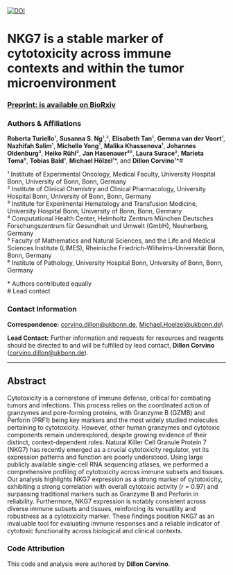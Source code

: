 [![DOI](https://zenodo.org/badge/705596910.svg)](https://doi.org/10.5281/zenodo.14865740)

# NKG7 is a stable marker of cytotoxicity across immune contexts and within the tumor microenvironment

### [Preprint: is available on BioRxiv](https://www.biorxiv.org/content/10.1101/2025.02.05.636622v1)

### Authors & Affiliations

**Roberta Turiello**¹, **Susanna S. Ng**¹,², **Elisabeth Tan**¹, **Gemma van der Voort**¹, **Nazhifah Salim**¹, **Michelle Yong**¹, **Malika Khassenova**¹, **Johannes Oldenburg**³, **Heiko Rühl**³, **Jan Hasenauer**⁴⁵, **Laura Surace**², **Marieta Toma**⁶, **Tobias Bald**¹, **Michael Hölzel**¹\*, and **Dillon Corvino**¹\*#

¹ Institute of Experimental Oncology, Medical Faculty, University Hospital Bonn, University of Bonn, Bonn, Germany\
² Institute of Clinical Chemistry and Clinical Pharmacology, University Hospital Bonn, University of Bonn, Bonn, Germany\
³ Institute for Experimental Hematology and Transfusion Medicine, University Hospital Bonn, University of Bonn, Bonn, Germany\
⁴ Computational Health Center, Helmholtz Zentrum München Deutsches Forschungszentrum für Gesundheit und Umwelt (GmbH), Neuherberg, Germany\
⁵ Faculty of Mathematics and Natural Sciences, and the Life and Medical Sciences Institute (LIMES), Rheinische Friedrich-Wilhelms-Universität Bonn, Bonn, Germany\
⁶ Institute of Pathology, University Hospital Bonn, University of Bonn, Bonn, Germany

\* Authors contributed equally\
\# Lead contact

### Contact Information

**Correspondence:** [corvino.dillon\@ukbonn.de](mailto:corvino.dillon@ukbonn.de), [Michael.Hoelzel\@ukbonn.de](mailto:Michael.Hoelzel@ukbonn.de)\

**Lead Contact:** Further information and requests for resources and reagents should be directed to and will be fulfilled by lead contact, **Dillon Corvino** ([corvino.dillon\@ukbonn.de](mailto:corvino.dillon@ukbonn.de)).

------------------------------------------------------------------------

## Abstract
Cytotoxicity is a cornerstone of immune defense, critical for combating tumors and infections. This process relies on the coordinated action of granzymes and pore-forming proteins, with Granzyme B (GZMB) and Perforin (PRF1) being key markers and the most widely studied molecules pertaining to cytotoxicity. However, other human granzymes and cytotoxic components remain underexplored, despite growing evidence of their distinct, context-dependent roles. Natural Killer Cell Granule Protein 7 (NKG7) has recently emerged as a crucial cytotoxicity regulator, yet its expression patterns and function are poorly understood. Using large publicly available single-cell RNA sequencing atlases, we performed a comprehensive profiling of cytotoxicity across immune subsets and tissues. Our analysis highlights NKG7 expression as a strong marker of cytotoxicity, exhibiting a strong correlation with overall cytotoxic activity (r = 0.97) and surpassing traditional markers such as Granzyme B and Perforin in reliability. Furthermore, NKG7 expression is notably consistent across diverse immune subsets and tissues, reinforcing its versatility and robustness as a cytotoxicity marker. These findings position NKG7 as an invaluable tool for evaluating immune responses and a reliable indicator of cytotoxic functionality across biological and clinical contexts.

### Code Attribution

This code and analysis were authored by **Dillon Corvino**.
